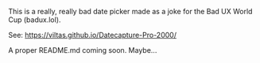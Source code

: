 This is a really, really bad date picker made as a joke for the Bad UX World Cup (badux.lol).

See: https://viltas.github.io/Datecapture-Pro-2000/

A proper README.md coming soon. Maybe...
